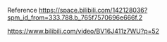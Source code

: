 Reference
https://space.bilibili.com/142128036?spm_id_from=333.788.b_765f7570696e666f.2

https://www.bilibili.com/video/BV16J411z7WU?p=52